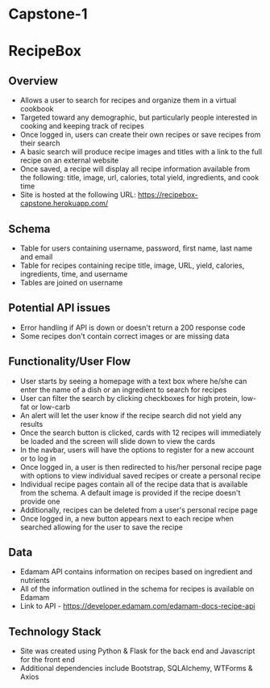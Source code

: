 # Capstone-1

# RecipeBox

## Overview

- Allows a user to search for recipes and organize them in a virtual cookbook  
- Targeted toward any demographic, but particularly people interested in cooking and keeping track of recipes
- Once logged in, users can create their own recipes or save recipes from their search
- A basic search will produce recipe images and titles with a link to the full recipe on an external website
- Once saved, a recipe will display all recipe information available from the following: title, image, url, calories, total yield, ingredients, and cook time
- Site is hosted at the following URL: https://recipebox-capstone.herokuapp.com/

## Schema 

- Table for users containing username, password, first name, last name and email  
- Table for recipes containing recipe title, image, URL, yield, calories, ingredients, time, and username
- Tables are joined on username

## Potential API issues

- Error handling if API is down or doesn't return a 200 response code
- Some recipes don't contain correct images or are missing data

## Functionality/User Flow

- User starts by seeing a homepage with a text box where he/she can enter the name of a dish or an ingredient to search for recipes
- User can filter the search by clicking checkboxes for high protein, low-fat or low-carb
- An alert will let the user know if the recipe search did not yield any results
- Once the search button is clicked, cards with 12 recipes will immediately be loaded and the screen will slide down to view the cards
- In the navbar, users will have the options to register for a new account or to log in
- Once logged in, a user is then redirected to his/her personal recipe page with options to view individual saved recipes or create a personal recipe
- Individual recipe pages contain all of the recipe data that is available from the schema. A default image is provided if the recipe doesn't provide one
- Additionally, recipes can be deleted from a user's personal recipe page
- Once logged in, a new button appears next to each recipe when searched allowing for the user to save the recipe

## Data
- Edamam API contains information on recipes based on ingredient and nutrients
- All of the information outlined in the schema for recipes is available on Edamam
- Link to API - https://developer.edamam.com/edamam-docs-recipe-api

## Technology Stack
- Site was created using Python & Flask for the back end and Javascript for the front end
- Additional dependencies include Bootstrap, SQLAlchemy, WTForms & Axios